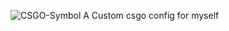![CSGO-Symbol](https://user-images.githubusercontent.com/119701717/232765616-426504d8-df60-4191-a2eb-7b0576fdeed9.jpg)
A Custom csgo config for myself

